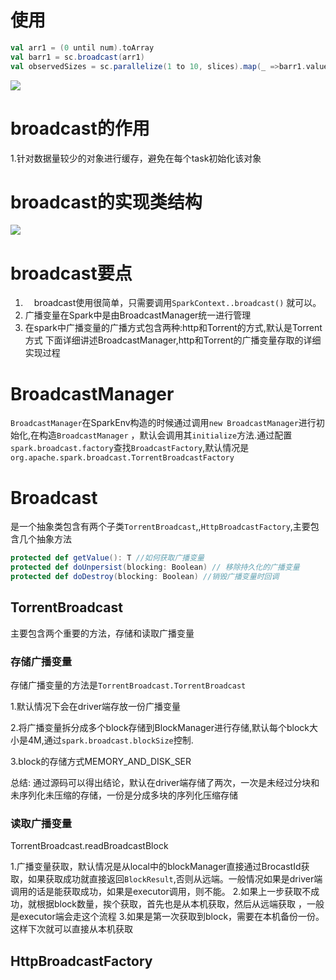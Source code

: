 # 使用

```scala
val arr1 = (0 until num).toArray
val barr1 = sc.broadcast(arr1)
val observedSizes = sc.parallelize(1 to 10, slices).map(_ =>barr1.value.size)
```
![](https://github.com/ningbingjian1/reading/blob/master/spark-1.6.3%E6%BA%90%E7%A0%81/resources/%E6%9E%B6%E6%9E%84%E5%9B%BE.png?raw=true)

# broadcast的作用
1.针对数据量较少的对象进行缓存，避免在每个task初始化该对象
# broadcast的实现类结构

![](https://github.com/ningbingjian1/reading/blob/master/spark-1.6.3%E6%BA%90%E7%A0%81/resources/broadcast-%E7%B1%BB%E7%BB%93%E6%9E%84.png?raw=true)

# broadcast要点
  1. &ensp;&ensp;broadcast使用很简单，只需要调用```SparkContext..broadcast()``` 就可以。
  2. 广播变量在Spark中是由BroadcastManager统一进行管理
  3. 在spark中广播变量的广播方式包含两种:http和Torrent的方式,默认是Torrent方式
下面详细讲述BroadcastManager,http和Torrent的广播变量存取的详细实现过程
# BroadcastManager
```BroadcastManager```在SparkEnv构造的时候通过调用```new BroadcastManager```进行初始化,在构造```BroadcastManager``` ，默认会调用其```initialize```方法.通过配置```spark.broadcast.factory```查找```BroadcastFactory```,默认情况是```org.apache.spark.broadcast.TorrentBroadcastFactory```

# Broadcast
是一个抽象类包含有两个子类```TorrentBroadcast```,,```HttpBroadcastFactory```,主要包含几个抽象方法
```scala
protected def getValue(): T //如何获取广播变量
protected def doUnpersist(blocking: Boolean) // 移除持久化的广播变量
protected def doDestroy(blocking: Boolean) //销毁广播变量时回调
```
## TorrentBroadcast
主要包含两个重要的方法，存储和读取广播变量
### 存储广播变量
存储广播变量的方法是```TorrentBroadcast.TorrentBroadcast```

1.默认情况下会在driver端存放一份广播变量

2.将广播变量拆分成多个block存储到BlockManager进行存储,默认每个block大小是4M,通过```spark.broadcast.blockSize```控制.  

3.block的存储方式MEMORY_AND_DISK_SER


总结:
通过源码可以得出结论，默认在driver端存储了两次，一次是未经过分块和未序列化未压缩的存储，一份是分成多块的序列化压缩存储


### 读取广播变量
TorrentBroadcast.readBroadcastBlock

1.广播变量获取，默认情况是从local中的blockManager直接通过BrocastId获取，如果获取成功就直接返回```BlockResult```,否则从远端。一般情况如果是driver端调用的话是能获取成功，如果是executor调用，则不能。
2.如果上一步获取不成功，就根据block数量，挨个获取，首先也是从本机获取，然后从远端获取 ，一般是executor端会走这个流程
3.如果是第一次获取到block，需要在本机备份一份。这样下次就可以直接从本机获取


## HttpBroadcastFactory




  

   






